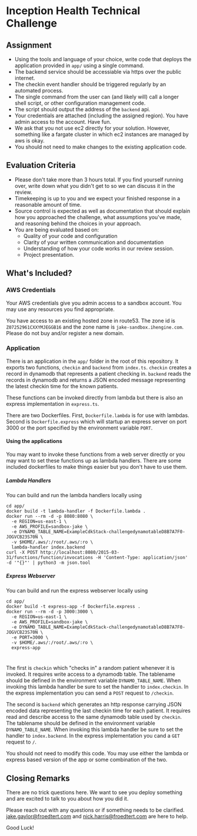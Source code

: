 # Inception Health Technical Challenge

## Assignment

* Using the tools and language of your choice, write code that deploys the application provided in `app/` using a single command.
* The backend service should be accessiable via https over the public internet.
* The checkin event handler should be triggered regularly by an automated process.
* The single command from the user can (and likely will) call a longer shell script, or other configuration management code.
* The script should output the address of the `backend` api.
* Your credentials are attached (including the assigned region). You have admin access to the account. Have fun.
* We ask that you not use ec2 directly for your solution. However, something like a fargate cluster in which ec2 instances are managed by aws is okay.
* You should not need to make changes to the existing application code. 

## Evaluation Criteria

* Please don't take more than 3 hours total. If you find yourself running over, write down what you didn't get to so we can discuss it in the review.
* Timekeeping is up to you and we expect your finished response in a reasonable amount of time.
* Source control is expected as well as documentation that should explain how you approached the challenge, what assumptions you've made, and reasoning behind the choices in your approach.
* You are being evaluated based on:
  * Quality of your code and configuration
  * Clarity of your written communication and documentation
  * Understanding of how your code works in our review session.
  * Project presentation.

## What's Included?

### AWS Credentials

Your AWS credentials give you admin access to a sandbox account. You may use any resources you find appropriate.

You have access to an existing hosted zone in route53. The zone id is `Z07252961CXXYMJEGGB16` and the zone name is `jake-sandbox.ihengine.com`. Please do not buy and/or register a new domain.

### Application

There is an application in the `app/` folder in the root of this repository. It exports two functions, `checkin` and `backend` from `index.ts`. `checkin` creates a record in dynamodb that represents a patient checking in. `backend` reads the records in dynamodb and returns a JSON encoded message representing the latest checkin time for the known patients.

These functions can be invoked directly from lambda but there is also an express implementation in `express.ts`.

There are two Dockerfiles. First, `Dockerfile.lambda` is for use with lambdas. Second is `Dockerfile.express` which will startup an express server on port 3000 or the port specified by the environment variable `PORT`.

#### Using the applications

You may want to invoke these functions from a web server directly or you may want to set these functions up as lambda handlers. There are some included dockerfiles to make things easier but you don't have to use them.

##### Lambda Handlers

You can build and run the lambda handlers locally using

```
cd app/
docker build -t lambda-handler -f Dockerfile.lambda .
docker run --rm -d -p 8080:8080 \
  -e REGION=us-east-1 \
  -e AWS_PROFILE=sandbox-jake \
  -e DYNAMO_TABLE_NAME=ExampleCdkStack-challengedynamotableD8B7A7F0-JOGVCB23S70N \
  -v $HOME/.aws/:/root/.aws/:ro \
  lambda-handler index.backend
curl -X POST http://localhost:8080/2015-03-31/functions/function/invocations -H 'Content-Type: application/json' -d '"{}"' | python3 -m json.tool
```

##### Express Webserver

You can build and run the express webserver locally using

```
cd app/
docker build -t express-app -f Dockerfile.express .
docker run --rm -d -p 3000:3000 \
  -e REGION=us-east-1 \
  -e AWS_PROFILE=sandbox-jake \
  -e DYNAMO_TABLE_NAME=ExampleCdkStack-challengedynamotableD8B7A7F0-JOGVCB23S70N \
  -e PORT=3000 \
  -v $HOME/.aws/:/root/.aws/:ro \
  express-app
```

# 
The first is `checkin` which "checks in" a random patient whenever it is invoked. It requires write access to a dynamodb table. The tablename should be defined in the environment variable `DYNAMO_TABLE_NAME`. When invoking this lambda handler be sure to set the handler to `index.checkin`. In the express implementation you can send a `POST` request to `/checkin`.

The second is `backend` which generates an http response carrying JSON encoded data representing the last checkin time for each patient. It requires read and describe access to the same dynamodb table used by `checkin`. The tablename should be defined in the environment variable `DYNAMO_TABLE_NAME`. When invoking this lambda handler be sure to set the handler to `index.backend`. In the express implementation you cand a `GET` request to `/`.

You should not need to modify this code. You may use either the lambda or express based version of the app or some combination of the two.

## Closing Remarks

There are no trick questions here. We want to see you deploy something and are excited to talk to you about how you did it.

Please reach out with any questions or if something needs to be clarified. jake.gaylor@froedtert.com and nick.harris@froedtert.com are here to help.

Good Luck!
